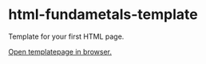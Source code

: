 # html-fundametals-template
Template for your first HTML page.

[Open templatepage in browser.](https://glandl.github.io/html-fundametals-template/)
